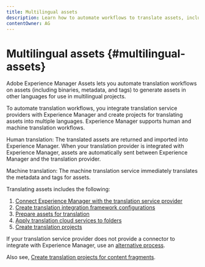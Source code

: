```yaml
---
title: Multilingual assets
description: Learn how to automate workflows to translate assets, including binaries, metadata, and tags into multiple languages.
contentOwner: AG
---
```


# Multilingual assets {#multilingual-assets}

Adobe Experience Manager Assets lets you automate translation workflows on assets (including binaries, metadata, and tags) to generate assets in other languages for use in multilingual projects.

To automate translation workflows, you integrate translation service providers with Experience Manager and create projects for translating assets into multiple languages. Experience Manager supports human and machine translation workflows.

Human translation: The translated assets are returned and imported into Experience Manager. When your translation provider is integrated with Experience Manager, assets are automatically sent between Experience Manager and the translation provider.

Machine translation: The machine translation service immediately translates the metadata and tags for assets.

Translating assets includes the following:

1. [Connect Experience Manager with the translation service provider](/help/sites-administering/tc-tic.md#connecting-to-a-translation-service-provider)
1. [Create translation integration framework configurations](/help/sites-administering/tc-tic.md)
1. [Prepare assets for translation](preparing-assets-for-translation.md)
1. [Apply translation cloud services to folders](transition-cloud-services.md)
1. [Create translation projects](translation-projects.md)

If your translation service provider does not provide a connector to integrate with Experience Manager, use an [alternative process](/help/sites-administering/tc-manage.md#exporting-a-translation-job).

Also see, [Create translation projects for content fragments](creating-translation-projects-for-content-fragments.md).
